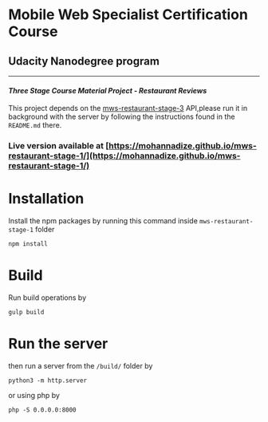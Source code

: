 # Mobile Web Specialist Certification Course
## Udacity Nanodegree program
---
#### _Three Stage Course Material Project - Restaurant Reviews_

This project depends on the [mws-restaurant-stage-3](https://github.com/udacity/mws-restaurant-stage-3) API,please run it in background with the server by following the instructions found in the `README.md` there.

### Live version available at [https://mohannadize.github.io/mws-restaurant-stage-1/](https://mohannadize.github.io/mws-restaurant-stage-1/)

# Installation

Install the npm packages by running this command inside `mws-restaurant-stage-1` folder

```
npm install
```

# Build

Run build operations by

```
gulp build
```

# Run the server

then run a server from the `/build/` folder by 

```
python3 -m http.server
```

or using php by

```
php -S 0.0.0.0:8000
```